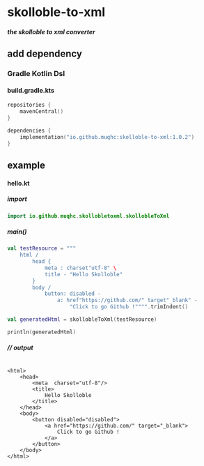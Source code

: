 # skolloble-to-xml

#### _the skolloble to xml converter_

## add dependency

### Gradle Kotlin Dsl

#### build.gradle.kts

```kotlin
repositories {
    mavenCentral()
}
```

```kotlin
dependencies {
    implementation("io.github.muqhc:skolloble-to-xml:1.0.2")
}
```

## example

#### hello.kt

##### import

```kotlin
import io.github.muqhc.skollobletoxml.skollobleToXml
```

##### main()

```kotlin
val testResource = """
    html /
        head {
            meta : charset"utf-8" \
            title - "Hello Skolloble"
        }
        body /
            button: disabled -
                a: href"https://github.com/" target"_blank" -
                    "Click to go Github !"""".trimIndent()

val generatedHtml = skollobleToXml(testResource)

println(generatedHtml)
```
##### // output
```

<html>
    <head>
        <meta  charset="utf-8"/>    
        <title>
            Hello Skolloble
        </title>
    </head>
    <body>
        <button disabled="disabled">
            <a href="https://github.com/" target="_blank">
                Click to go Github !
            </a>
        </button>
    </body>
</html>
```
